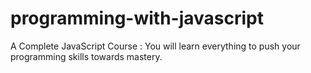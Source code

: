 # programming-with-javascript
A Complete JavaScript Course : You will learn everything to push your programming skills towards mastery.

